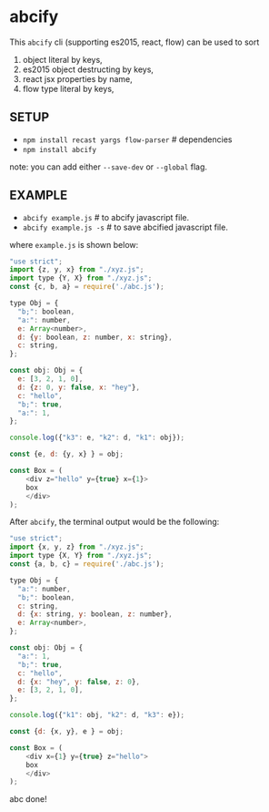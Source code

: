 # abcify

This `abcify` cli (supporting es2015, react, flow) can be used to sort
1. object literal by keys,
2. es2015 object destructing by keys,
3. react jsx properties by name,
4. flow type literal by keys,

## SETUP

* `npm install recast yargs flow-parser` # dependencies
* `npm install abcify`

note: you can add either `--save-dev` or `--global` flag.

## EXAMPLE

* `abcify example.js` # to abcify javascript file.
* `abcify example.js -s` # to save abcified javascript file.

where `example.js` is shown below:

```javascript
"use strict";
import {z, y, x} from "./xyz.js";
import type {Y, X} from "./xyz.js";
const {c, b, a} = require('./abc.js');

type Obj = {
  "b;": boolean,
  "a:": number,
  e: Array<number>,
  d: {y: boolean, z: number, x: string},
  c: string,
};

const obj: Obj = {
  e: [3, 2, 1, 0],
  d: {z: 0, y: false, x: "hey"},
  c: "hello",
  "b;": true,
  "a:": 1,
};

console.log({"k3": e, "k2": d, "k1": obj});

const {e, d: {y, x} } = obj;

const Box = (
    <div z="hello" y={true} x={1}>
    box
    </div>
);
```

After `abcify`, the terminal output would be the following:

```javascript
"use strict";
import {x, y, z} from "./xyz.js";
import type {X, Y} from "./xyz.js";
const {a, b, c} = require('./abc.js');

type Obj = {
  "a:": number,
  "b;": boolean,
  c: string,
  d: {x: string, y: boolean, z: number},
  e: Array<number>,
};

const obj: Obj = {
  "a:": 1,
  "b;": true,
  c: "hello",
  d: {x: "hey", y: false, z: 0},
  e: [3, 2, 1, 0],
};

console.log({"k1": obj, "k2": d, "k3": e});

const {d: {x, y}, e } = obj;

const Box = (
    <div x={1} y={true} z="hello">
    box
    </div>
);
```

abc done!
